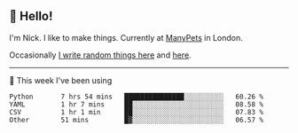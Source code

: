 ## 👋 Hello! 

I'm Nick. I like to make things. Currently at [ManyPets](https://manypets.com) in London.

Occasionally [I write random things here](https://nicksnell.com) and [here](https://twitter.com/nicksnell).

-------

🚀 This week I've been using

<!--START_SECTION:waka-->

```text
Python       7 hrs 54 mins   ███████████████░░░░░░░░░░   60.26 %
YAML         1 hr 7 mins     ██░░░░░░░░░░░░░░░░░░░░░░░   08.58 %
CSV          1 hr 1 min      ██░░░░░░░░░░░░░░░░░░░░░░░   07.83 %
Other        51 mins         █▓░░░░░░░░░░░░░░░░░░░░░░░   06.57 %
```

<!--END_SECTION:waka-->
